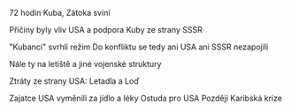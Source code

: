 72 hodin
Kuba, Zátoka sviní

Příčiny byly vliv USA a podpora Kuby ze strany SSSR

"Kubanci" svrhli režim
Do konfliktu se tedy ani USA ani SSSR nezapojili

Nále ty na letiště a jiné vojenské struktury

Ztráty ze strany USA: Letadla a Loď

Zajatce USA vyměnili za jídlo a léky
Ostuda pro USA
Později Karibská krize
